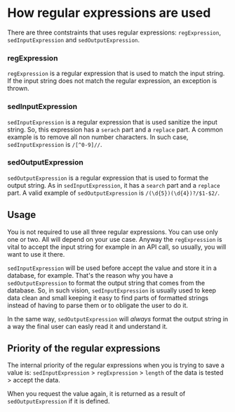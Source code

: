 # How regular expressions are used

There are three contstraints that uses regular expressions: `regExpression`, `sedInputExpression` and `sedOutputExpression`.

### regExpression
`regExpression` is a regular expression that is used to match the input string. If the input string does not match the regular expression, an exception is thrown.

### sedInputExpression
`sedInputExpression` is a regular expression that is used sanitize the input string. So, this expression has a `serach` part and a `replace` part. A common example is to remove all non number characters. In such case, `sedInputExpression` is `/[^0-9]//`.

### sedOutputExpression
`sedOutputExpression` is a regular expression that is used to format the output string. As in `sedInputExpression`, it has a `search` part and a `replace` part. A valid example of `sedOutputExpression` is `/(\d{5})(\d{4})?/$1-$2/`.

## Usage
You is not required to use all three regular expressions. You can use only one or two. All will depend on your use case. Anyway the `regExpression` is vital to accept the input string for example in an API call, so usually, you will want to use it there.

`sedInputExpression` will be used before accept the value and store it in a database, for example. That's the reason why you have a `sedOutputExpression` to format the output string that comes from the database. So, in such vision, `sedInputExpression` is usually used to keep data clean and small keeping it easy to find parts of formatted strings instead of having to parse them or to obligate the user to do it.

In the same way, `sedOutputExpression` will _always_ format the output string in a way the final user can easly read it and understand it.

## Priority of the regular expressions
The internal priority of the regular expressions when you is trying to save a value is: `sedInputExpression` > `regExpression` > `length` of the data is tested > accept the data.

When you request the value again, it is returned as a result of `sedOutputExpression` if it is defined.